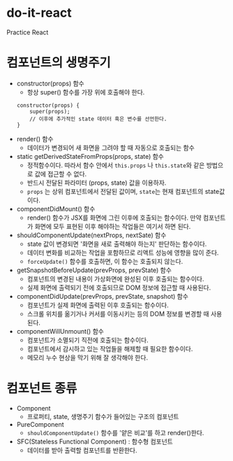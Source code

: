 # do-it-react

Practice React

# 컴포넌트의 생명주기

- constructor(props) 함수
  - 항상 super() 함수를 가장 위에 호출해야 한다.
  ```
  constructor(props) {
      super(props);
      // 이후에 추가적인 state 데이터 혹은 변수를 선언한다.
  }
  ```
- render() 함수
  - 데이터가 변경되어 새 화면을 그려야 할 때 자동으로 호출되는 함수
- static getDerivedStateFromProps(props, state) 함수
  - 정적함수이다. 따라서 함수 안에서 `this.props` 나 `this.state`와 같은 방법으로 값에 접근할 수 없다.
  - 반드시 전달된 파라미터 (props, state) 값을 이용하자.
  - `props` 는 상위 컴포넌트에서 전달된 값이며, `state`는 현재 컴포넌트의 state값이다.
- componentDidMount() 함수
  - render() 함수가 JSX를 화면에 그린 이후에 호출되는 함수이다. 만약 컴포넌트가 화면에 모두 표현된 이후 해야하는 작업들은 여기서 하면 된다.
- shouldComponentUpdate(nextProps, nextSate) 함수
  - state 값이 변경되면 '화면을 새로 출력해야 하는지' 판단하는 함수이다.
  - 데이터 변화를 비교하는 작업을 포함하므로 리액트 성능에 영향을 많이 준다.
  - `forceUpdate()` 함수를 호출하면, 이 함수는 호출되지 않는다.
- getSnapshotBeforeUpdate(prevProps, prevState) 함수
  - 컴포넌트의 변경된 내용이 가상화면에 완성된 이후 호출되는 함수이다.
  - 실제 화면에 출력되기 전에 호출되므로 DOM 정보에 접근할 때 사용된다.
- componentDidUpdate(prevProps, prevState, snapshot) 함수
  - 컴포넌트가 실제 화면에 출력된 이후 호출되는 함수이다.
  - 스크롤 위치를 옮기거나 커서를 이동시키는 등의 DOM 정보를 변경할 때 사용된다.
- componentWillUnmount() 함수
  - 컴포넌트가 소멸되기 직전에 호출되는 함수이다.
  - 컴포넌트에서 감시하고 있는 작업들을 해제할 때 필요한 함수이다.
  - 메모리 누수 현상을 막기 위해 잘 생각해야 한다.

# 컴포넌트 종류

- Component
  - 프로퍼티, state, 생명주기 함수가 들어있는 구조의 컴포넌트
- PureComponent
  - `shouldComponentUpdate()` 함수를 '얕은 비교'를 하고 render()한다.
- SFC(Stateless Functional Component) : 함수형 컴포넌트
  - 데이터를 받아 출력할 컴포넌트를 반환한다.
